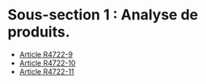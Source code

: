 # Sous-section 1 : Analyse de produits.

* [Article R4722-9](./LEGIARTI000019761412.md)
* [Article R4722-10](./LEGIARTI000019761446.md)
* [Article R4722-11](./LEGIARTI000019761442.md)
